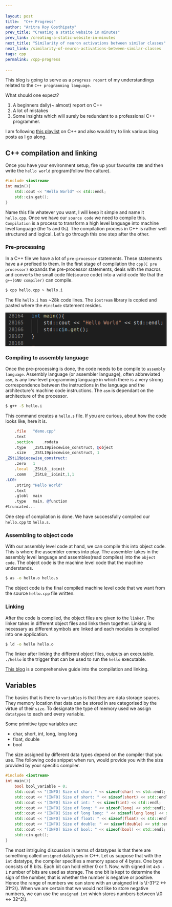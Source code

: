```yaml
---

layout: post
title:  "C++ Progress"
author: "Aritra Roy Gosthipaty"
prev_title: "Creating a static website in minutes"
prev_link: /creating-a-static-website-in-minutes
next_title: "Similarity of neuron activations between similar classes"
next_link: /similarity-of-neuron-activations-between-similar-classes
tags: cpp 
permalink: /cpp-progress

---
```


This blog is going to serve as a `progress report` of my understandings related to the `C++ programming language`. 

What should one expect?

1. A beginners daily(~ almost) report on C++
2. A lot of mistakes
3. Some insights which will surely be redundant to a professional C++ programmer.

I am following [this playlist](https://www.youtube.com/watch?v=18c3MTX0PK0&list=PLlrATfBNZ98dudnM48yfGUldqGD0S4FFb&index=1) on C++ and also would try to link various blog posts as I go along.

## C++ compilation and linking

Once you have your environment setup, fire up your favourite `IDE` and then write the `hello world` program(follow the culture). 

```cpp
#include <iostream>
int main(){
    std::cout << "Hello World" << std::endl;
    std::cin.get();
}
```

Name this file whatever you want, I will keep it simple and name it `hello.cpp`. Once we have our `source code` we need to compile this. `Compilation` is a process to transform a high level language into machine level language (the 1s and 0s). The compilation process in C++ is rather well structured and logical. Let's go through this one step after the other.

### Pre-processing

In a C++ file we have a lot of `pre-processor` statements. These statements have a `#` prefixed to them. In the first stage of compilation the `cpp(C pre processor)` expands the pre-processor statements, deals with the macros and converts the small code file(source code) into a valid code file that the `g++(GNU compiler)` can compile.

```bash
$ cpp hello.cpp > hello.i
```

The file `hello.i` has ~28k code lines. The `iostream` library is copied and pasted where the `#include` statement resides.

![many lines](https://raw.githubusercontent.com/ariG23498/ariG23498.github.io/master/assets/post_images/2post/lines_of_code.png)

### Compiling to assembly language

Once the pre-processing is done, the code needs to be compile to `assembly language`. Assembly language (or assembler language), often abbreviated `asm`, is any low-level programming language in which there is a very strong correspondence between the instructions in the language and the architecture's machine code instructions. The `asm` is dependant on the architecture of the processor.

```bash
$ g++ -S hello.i
```

This command creates a `hello.s` file. If you are curious, about how the code looks like, here it is.

```asm
	.file	"demo.cpp"
	.text
	.section	.rodata
	.type	_ZStL19piecewise_construct, @object
	.size	_ZStL19piecewise_construct, 1
_ZStL19piecewise_construct:
	.zero	1
	.local	_ZStL8__ioinit
	.comm	_ZStL8__ioinit,1,1
.LC0:
	.string	"Hello World"
	.text
	.globl	main
	.type	main, @function
#truncated...
```

One step of compilation is done. We have successfully compiled our `hello.cpp` to `hello.s`. 

### Assembling to object code

With our assembly level code at hand, we can compile this into object code. This is where the assembler comes into play. The assembler takes in the assembly level language and assembles(read compiles) into the `object code`. The object code is the machine level code that the machine understands.

```bash
$ as -o hello.o hello.s
```

The object code is the final compiled machine level code that we want from the source `hello.cpp` file written.

### Linking

After the code is compiled, the object files are given to the `linker`. The linker takes in different object files and links them together. Linking is necessary as different symbols are linked and each modules is compiled into one application.

```bash
$ ld -o hello hello.o
```

The linker after linking the different object files, outputs an executable. `./hello` is the trigger that can be used to run the `hello` executable.

[This blog](https://www3.ntu.edu.sg/home/ehchua/programming/cpp/gcc_make.html) is a comprehensive guide into the compilation and linking.

## Variables

The basics that is there to `variables` is that they are data storage spaces. They memory location that data can be stored in are categorised by the virtue of their `size`. To designate the type of memory used we assign `datatypes` to each and every variable.

Some primitive type variables are:

* char, short, int, long, long long
* float, double
* bool

The size assigned by different data types depend on the compiler that you use. The following code snippet when run, would provide you with the size provided by your specific compiler.

```cpp
#include <iostream>
int main(){
    bool bool_variable = 0;
    std::cout << "[INFO] Size of char: " << sizeof(char) << std::endl;
    std::cout << "[INFO] Size of short: " << sizeof(short) << std::endl;
    std::cout << "[INFO] Size of int: " << sizeof(int) << std::endl;
    std::cout << "[INFO] Size of long: " << sizeof(long) << std::endl;
    std::cout << "[INFO] Size of long long: " << sizeof(long long) << std::endl;
    std::cout << "[INFO] Size of float: " << sizeof(float) << std::endl;
    std::cout << "[INFO] Size of double: " << sizeof(double) << std::endl;
    std::cout << "[INFO] Size of bool: " << sizeof(bool) << std::endl;
    std::cin.get();
}
```

The most intriguing discussion in terms of datatypes is that there are something called `unsigned` datatypes in C++. Let us suppose that with the `int` datatype, the compiler specifies a memory space of 4 bytes. One byte consists of 8 bits. Each bit can hold either 0 or 1. Now, with signed int `4x8 - 1` number of bits are used as storage. The one bit is kept to determine the sign of the number, that is whether the number is negative or positive. Hence the range of numbers we can store with an unsigned int is \\(-31^2 <-> 31^2\\). When we are certain that we would not like to store negative numbers, we can use the `unsigned int` which stores numbers between \\(0 <-> 32^2\\).